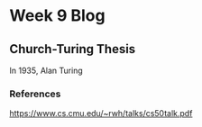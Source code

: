 # Week 9 Blog
## Church-Turing Thesis
In 1935, Alan Turing 

### References
https://www.cs.cmu.edu/~rwh/talks/cs50talk.pdf